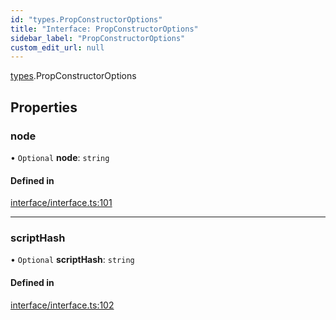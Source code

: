 ```yaml
---
id: "types.PropConstructorOptions"
title: "Interface: PropConstructorOptions"
sidebar_label: "PropConstructorOptions"
custom_edit_url: null
---
```


[types](../namespaces/types.md).PropConstructorOptions

## Properties

### node

• `Optional` **node**: `string`

#### Defined in

[interface/interface.ts:101](https://github.com/CityOfZion/isengard/blob/5015463/sdk/src/interface/interface.ts#L101)

___

### scriptHash

• `Optional` **scriptHash**: `string`

#### Defined in

[interface/interface.ts:102](https://github.com/CityOfZion/isengard/blob/5015463/sdk/src/interface/interface.ts#L102)
